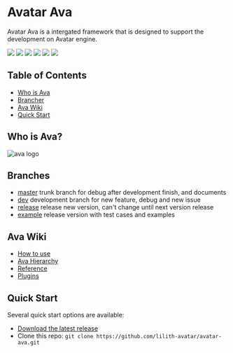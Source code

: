 # Avatar Ava
Avatar Ava is a intergated framework that is designed to support the development on Avatar engine.

[![](https://img.shields.io/badge/-DaVinci-MediumPurple)](http://api.projectdavinci.com/)
[![](https://img.shields.io/badge/-framework-brightgreen)](https://github.com/lilith-avatar/avatar-ava)
[![](https://img.shields.io/badge/-Ava-ff69b4)](https://github.com/lilith-avatar/avatar-ava/wiki)
[![](https://img.shields.io/badge/-wiki-DeepSkyBlue)](https://github.com/lilith-avatar/avatar-ava/wiki)
[![](https://img.shields.io/badge/-api%20plugin-9cf)](https://github.com/lilith-avatar/davinci-api-wrap)
[![](https://img.shields.io/badge/Last%20release-v1.0-Tan)](https://github.com/lilith-avatar/avatar-ava/releases)

## Table of Contents

* [Who is Ava](#who-is-ava?)
* [Brancher](#branches)
* [Ava Wiki](#ava-wiki)
* [Quick Start](#quick-start)


## Who is Ava? 
![ava logo](https://i.pinimg.com/564x/f1/af/3d/f1af3d3db9c5711dda1d29a585c3bf03.jpg "ava: blessed, beautiful")

## Branches
* [master](https://github.com/lilith-avatar/avatar-ava) trunk branch for debug after development finish, and documents 
* [dev](https://github.com/lilith-avatar/avatar-ava/tree/dev) development branch for new feature, debug and new issue
* [release](https://github.com/lilith-avatar/avatar-ava/tree/release) release new version, can't change until next version release
* [example](https://github.com/lilith-avatar/avatar-ava/tree/example) release version with test cases and examples

## Ava Wiki
* [How to use](https://github.com/lilith-avatar/avatar-ava/wiki/Get-Started)
* [Ava Hierarchy](https://github.com/lilith-avatar/avatar-ava/wiki/Hierarchy)
* [Reference](https://github.com/lilith-avatar/avatar-ava/wiki/Reference)
* [Plugins](https://github.com/lilith-avatar/avatar-ava/wiki/Plugins)

## Quick Start
Several quick start options are available:

 * [Download the latest release](https://github.com/lilith-avatar/avatar-ava/releases)
 * Clone this repo: `git clone https://github.com/lilith-avatar/avatar-ava.git`

